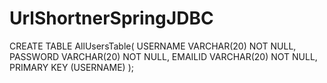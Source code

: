 # UrlShortnerSpringJDBC

CREATE TABLE AllUsersTable(
   USERNAME VARCHAR(20) NOT NULL,
   PASSWORD VARCHAR(20) NOT NULL,
   EMAILID  VARCHAR(20) NOT NULL,
   PRIMARY KEY (USERNAME)
);
